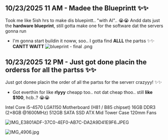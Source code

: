 <!--
  ===================    !!READ THIS NOTICE!!   ====================
  DO NOT edit this file manually. Your changes WILL BE OVERWRITTEN!
  This journal is auto generated and updated by Hack Club Blueprint.
  To edit this file, please edit your journal entries on Blueprint.
  ==================================================================
-->

## 10/23/2025 11 AM - Madee the Blueprintt ✨✨  

Took me like 5ish hrs to make dis bluepintt.. "with AI".. 😭😭
Andd dats just the **hardware blueprint**, still gotta make one for the software dat the servers gonna run
+ I'm gonna start buildin it noww, soo.. I gotta find **ALLL** the partss ✨✨
**CANTT WAITT**
![blueprint - final .png](https://blueprint.hackclub.com/user-attachments/blobs/proxy/eyJfcmFpbHMiOnsiZGF0YSI6NDY1OCwicHVyIjoiYmxvYl9pZCJ9fQ==--69269827d50e8fe12788c74b17ef92888aceb0f3/blueprint%20-%20final%20.png)
  

## 10/23/2025 12 PM - Just got done placin the orderss for all the partss ✨✨  

Just got donee placin the order of all the partss for the serverr crazyyy! ✨✨
+ Got everthin for like **rlyyy** cheapp too.. not dat cheap thoo.. still **like $100**,
hcb..? 😭😭

Intel Core i5-4570
LGA1150 Motherboard (H81 / B85 chipset)
16GB DDR3 (2×8GB @1600MHz)
512GB SATA SSD
ATX Mid Tower Case
120mm Fans 

![IMG_E3801ADF-37C0-4EF0-AB7C-DA2A9D41E9F6.JPEG](https://blueprint.hackclub.com/user-attachments/blobs/proxy/eyJfcmFpbHMiOnsiZGF0YSI6NDY2OCwicHVyIjoiYmxvYl9pZCJ9fQ==--5a24ffc5a556ff38677be2f8f8e0258ff8bf2995/IMG_E3801ADF-37C0-4EF0-AB7C-DA2A9D41E9F6.JPEG)

![IMG_4906.jpg](https://blueprint.hackclub.com/user-attachments/blobs/proxy/eyJfcmFpbHMiOnsiZGF0YSI6NDY3MCwicHVyIjoiYmxvYl9pZCJ9fQ==--1aa4e916b354e48393207c892a63e0f35b2f71e8/IMG_4906.jpg)



  


